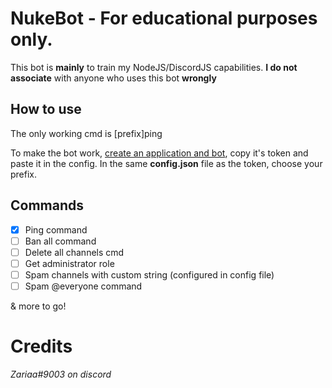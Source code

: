 # NukeBot - For educational purposes only.
This bot is **mainly** to train my NodeJS/DiscordJS capabilities. **I do not associate** with anyone who uses this bot **wrongly**

## How to use
The only working cmd is [prefix]ping

To make the bot work, [create an application and bot](https://discord.com/developers/applications), copy it's token and paste it in the config.
In the same **config.json** file as the token, choose your prefix.

## Commands
- [x] Ping command
- [ ] Ban all command
- [ ] Delete all channels cmd
- [ ] Get administrator role
- [ ] Spam channels with custom string (configured in config file)
- [ ] Spam @everyone command

& more to go!

# Credits
*Zariaa#9003 on discord*
